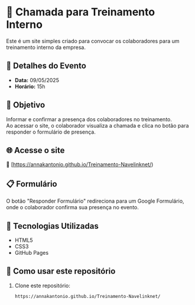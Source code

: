 # 📝 Chamada para Treinamento Interno

Este é um site simples criado para convocar os colaboradores para um treinamento interno da empresa.

## 📅 Detalhes do Evento

- **Data:** 09/05/2025
- **Horário:** 15h


## 🎯 Objetivo

Informar e confirmar a presença dos colaboradores no treinamento.  
Ao acessar o site, o colaborador visualiza a chamada e clica no botão para responder o formulário de presença.

## 🌐 Acesse o site

🔗 [https://annakantonio.github.io/Treinamento-Navelinknet/)

## 📋 Formulário

O botão "Responder Formulário" redireciona para um Google Formulário, onde o colaborador confirma sua presença no evento.

## 🚀 Tecnologias Utilizadas

- HTML5
- CSS3
- GitHub Pages

## 📂 Como usar este repositório

1. Clone este repositório:
   ```bash
   https://annakantonio.github.io/Treinamento-Navelinknet/
